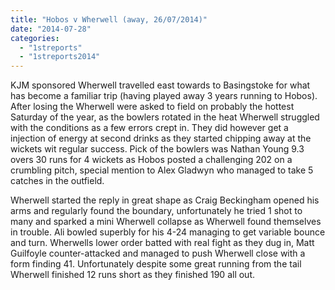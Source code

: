 ```yaml
---
title: "Hobos v Wherwell (away, 26/07/2014)"
date: "2014-07-28"
categories: 
  - "1streports"
  - "1streports2014"
---
```


KJM sponsored Wherwell travelled east towards to Basingstoke for what has become a familiar trip (having played away 3 years running to Hobos). After losing the Wherwell were asked to field on probably the hottest Saturday of the year, as the bowlers rotated in the heat Wherwell struggled with the conditions as a few errors crept in. They did however get a injection of energy at second drinks as they started chipping away at the wickets wit regular success. Pick of the bowlers was Nathan Young 9.3 overs 30 runs for 4 wickets as Hobos posted a challenging 202 on a crumbling pitch, special mention to Alex Gladwyn who managed to take 5 catches in the outfield.

Wherwell started the reply in great shape as Craig Beckingham opened his arms and regularly found the boundary, unfortunately he tried 1 shot to many and sparked a mini Wherwell collapse as Wherwell found themselves in trouble. Ali bowled superbly for his 4-24 managing to get variable bounce and turn. Wherwells lower order batted with real fight as they dug in, Matt Guilfoyle counter-attacked and managed to push Wherwell close with a form finding 41. Unfortunately despite some great running from the tail Wherwell finished 12 runs short as they finished 190 all out.
